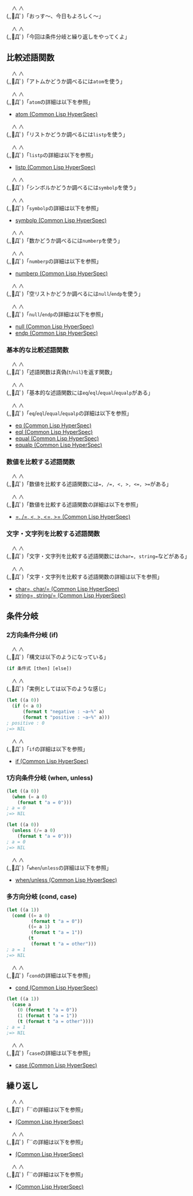 　∧ ∧  
(,,ﾟДﾟ)「おっす〜、今日もよろしく〜」

　∧ ∧  
(,,ﾟДﾟ)「今回は条件分岐と繰り返しをやってくよ」

## 比較述語関数

　∧ ∧  
(,,ﾟДﾟ)「アトムかどうか調べるには`atom`を使う」

　∧ ∧  
(,,ﾟДﾟ)「`atom`の詳細は以下を参照」

* [atom (Common Lisp HyperSpec)](http://www.lispworks.com/documentation/HyperSpec/Body/f_atom.htm)

　∧ ∧  
(,,ﾟДﾟ)「リストかどうか調べるには`listp`を使う」

　∧ ∧  
(,,ﾟДﾟ)「`listp`の詳細は以下を参照」

* [listp (Common Lisp HyperSpec)](http://www.lispworks.com/documentation/HyperSpec/Body/f_listp.htm)

　∧ ∧  
(,,ﾟДﾟ)「シンボルかどうか調べるには`symbolp`を使う」

　∧ ∧  
(,,ﾟДﾟ)「`symbolp`の詳細は以下を参照」

* [symbolp (Common Lisp HyperSpec)](http://www.lispworks.com/documentation/HyperSpec/Body/f_symbol.htm)

　∧ ∧  
(,,ﾟДﾟ)「数かどうか調べるには`numberp`を使う」

　∧ ∧  
(,,ﾟДﾟ)「`numberp`の詳細は以下を参照」

* [numberp (Common Lisp HyperSpec)](http://www.lispworks.com/documentation/HyperSpec/Body/f_nump.htm)

　∧ ∧  
(,,ﾟДﾟ)「空リストかどうか調べるには`null`/`endp`を使う」

　∧ ∧  
(,,ﾟДﾟ)「`null`/`endp`の詳細は以下を参照」

* [null (Common Lisp HyperSpec)](http://www.lispworks.com/documentation/HyperSpec/Body/f_null.htm)
* [endp (Common Lisp HyperSpec)](http://www.lispworks.com/documentation/HyperSpec/Body/f_endp.htm)

### 基本的な比較述語関数

　∧ ∧  
(,,ﾟДﾟ)「述語関数は真偽(`t`/`nil`)を返す関数」

　∧ ∧  
(,,ﾟДﾟ)「基本的な述語関数には`eq`/`eql`/`equal`/`equalp`がある」

　∧ ∧  
(,,ﾟДﾟ)「`eq`/`eql`/`equal`/`equalp`の詳細は以下を参照」

* [eq (Common Lisp HyperSpec)](http://www.lispworks.com/documentation/HyperSpec/Body/f_eq.htm)
* [eql (Common Lisp HyperSpec)](http://www.lispworks.com/documentation/HyperSpec/Body/f_eql.htm)
* [equal (Common Lisp HyperSpec)](http://www.lispworks.com/documentation/HyperSpec/Body/f_equal.htm)
* [equalp (Common Lisp HyperSpec)](http://www.lispworks.com/documentation/HyperSpec/Body/f_equalp.htm)

### 数値を比較する述語関数

　∧ ∧  
(,,ﾟДﾟ)「数値を比較する述語関数には`=, /=, <, >, <=, >=`がある」

　∧ ∧  
(,,ﾟДﾟ)「数値を比較する述語関数の詳細は以下を参照」

* [=, /=, <, >, <=, >= (Common Lisp HyperSpec)](http://www.lispworks.com/documentation/HyperSpec/Body/f_eq_sle.htm)

### 文字・文字列を比較する述語関数

　∧ ∧  
(,,ﾟДﾟ)「文字・文字列を比較する述語関数には`char=, string=`などがある」

　∧ ∧  
(,,ﾟДﾟ)「文字・文字列を比較する述語関数の詳細は以下を参照」

* [char=, char/= (Common Lisp HyperSpec)](http://www.lispworks.com/documentation/HyperSpec/Body/f_chareq.htm)
* [string=, string/= (Common Lisp HyperSpec)](http://www.lispworks.com/documentation/HyperSpec/Body/f_stgeq_.htm)

## 条件分岐

### 2方向条件分岐 (if)

　∧ ∧  
(,,ﾟДﾟ)「構文は以下のようになっている」

```lisp
(if 条件式 [then] [else])
```

　∧ ∧  
(,,ﾟДﾟ)「実例としては以下のような感じ」

```lisp
(let ((a 0))
  (if (< a 0)
      (format t "negative : ~a~%" a)
      (format t "positive : ~a~%" a)))
; positive : 0
;=> NIL
```

　∧ ∧  
(,,ﾟДﾟ)「`if`の詳細は以下を参照」

* [if (Common Lisp HyperSpec)](http://www.lispworks.com/documentation/HyperSpec/Body/s_if.htm)

### 1方向条件分岐 (when, unless)


```lisp
(let ((a 0))
  (when (= a 0)
    (format t "a = 0")))
; a = 0
;=> NIL
```

```lisp
(let ((a 0))
  (unless (/= a 0)
    (format t "a = 0")))
; a = 0
;=> NIL
```

　∧ ∧  
(,,ﾟДﾟ)「`when`/`unless`の詳細は以下を参照」

* [when/unless (Common Lisp HyperSpec)](http://www.lispworks.com/documentation/HyperSpec/Body/m_when_.htm)

### 多方向分岐 (cond, case)

```lisp
(let ((a 1))
  (cond ((= a 0)
         (format t "a = 0"))
        ((= a 1)
         (format t "a = 1"))
        (t
         (format t "a = other")))
; a = 1
;=> NIL
```

　∧ ∧  
(,,ﾟДﾟ)「`cond`の詳細は以下を参照」

* [cond (Common Lisp HyperSpec)](http://www.lispworks.com/documentation/HyperSpec/Body/m_cond.htm)

```lisp
(let ((a 1))
  (case a
    (0 (format t "a = 0"))
    (1 (format t "a = 1"))
    (t (format t "a = other"))))
; a = 1
;=> NIL
```

　∧ ∧  
(,,ﾟДﾟ)「`case`の詳細は以下を参照」

* [case (Common Lisp HyperSpec)](http://www.lispworks.com/documentation/HyperSpec/Body/m_case_.htm)

## 繰り返し

　∧ ∧  
(,,ﾟДﾟ)「``の詳細は以下を参照」

* [ (Common Lisp HyperSpec)]()

　∧ ∧  
(,,ﾟДﾟ)「``の詳細は以下を参照」

* [ (Common Lisp HyperSpec)]()

　∧ ∧  
(,,ﾟДﾟ)「``の詳細は以下を参照」

* [ (Common Lisp HyperSpec)]()
